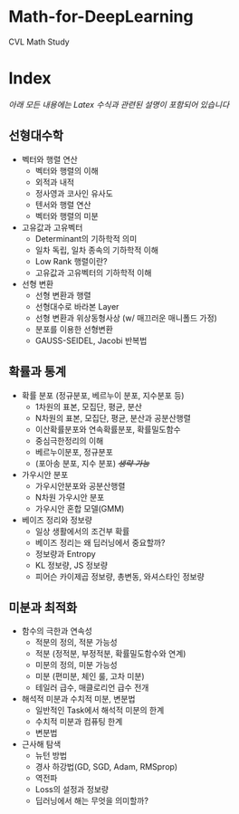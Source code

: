 # Math-for-DeepLearning
CVL Math Study

# Index
*아래 모든 내용에는 Latex 수식과 관련된 설명이 포함되어 있습니다*
## 선형대수학
- 벡터와 행렬 연산
	- 벡터와 행렬의 이해
	- 외적과 내적
	- 정사영과 코사인 유사도
	- 텐서와 행렬 연산
	- 벡터와 행렬의 미분
- 고유값과 고유벡터
	- Determinant의 기하학적 의미
	- 일차 독립, 일차 종속의 기하학적 이해
	- Low Rank 행렬이란?
	- 고유값과 고유벡터의 기하학적 이해
- 선형 변환
	- 선형 변환과 행렬
	- 선형대수로 바라본 Layer
	- 선형 변환과 위상동형사상 (w/ 매끄러운 매니폴드 가정)
	- 분포를 이용한 선형변환
	- GAUSS-SEIDEL, Jacobi 반복법

## 확률과 통계
- 확률 분포 (정규분포, 베르누이 분포, 지수분포 등)
	- 1차원의 표본, 모집단, 평균, 분산
	- N차원의 표본, 모집단, 평균, 분산과 공분산행렬
	- 이산확률분포와 연속확률분포, 확률밀도함수
	- 중심극한정리의 이해
	- 베르누이분포, 정규분포
	- (포아송 분포, 지수 분포) ~~*생략 가능*~~
- 가우시안 분포
	- 가우시안분포와 공분산행렬
	- N차원 가우시안 분포
	- 가우시안 혼합 모델(GMM)
- 베이즈 정리와 정보량
	- 일상 생활에서의 조건부 확률
	- 베이즈 정리는 왜 딥러닝에서 중요할까?
	- 정보량과 Entropy
	- KL 정보량, JS 정보량
	- 피어슨 카이제곱 정보량, 총변동, 와셔스타인 정보량

## 미분과 최적화
- 함수의 극한과 연속성
	- 적분의 정의, 적분 가능성
	- 적분 (정적분, 부정적분, 확률밀도함수와 연계)
	- 미분의 정의, 미분 가능성
	- 미분 (편미분, 체인 룰, 고차 미분)
	- 테일러 급수, 매클로리언 급수 전개
- 해석적 미분과 수치적 미분, 변분법
	- 일반적인 Task에서 해석적 미분의 한계
	- 수치적 미분과 컴퓨팅 한계
	- 변분법
- 근사해 탐색
	- 뉴턴 방법
	- 경사 하강법(GD, SGD, Adam, RMSprop)
	- 역전파
	- Loss의 설정과 정보량
	- 딥러닝에서 해는 무엇을 의미할까?